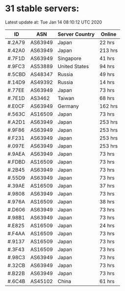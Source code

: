 # 31 stable servers:

Latest update at: Tue Jan 14 08:10:12 UTC 2020

| ID | ASN | Server Country | Online |
| -- | --- | -------------- | ------ |
| #.2A79 | AS63949 | Japan | 22 hrs |
| #.42A0 | AS63949 | Japan | 213 hrs |
| #.7F1D | AS63949 | Singapore | 41 hrs |
| #.9FC3 | AS53889 | United States | 94 hrs |
| #.5CBD | AS48347 | Russia | 49 hrs |
| #.14D9 | AS49392 | Russia | 14 hrs |
| #.77EE | AS63949 | Japan | 73 hrs |
| #.7E1D | AS3462 | Taiwan | 68 hrs |
| #.E0CF | AS63949 | Germany | 162 hrs |
| #.563C | AS16509 | Japan | 73 hrs |
| #.A2D1 | AS63949 | Japan | 253 hrs |
| #.9F86 | AS63949 | Japan | 253 hrs |
| #.F231 | AS63949 | Japan | 253 hrs |
| #.097E | AS63949 | Japan | 253 hrs |
| #.9AEA | AS63949 | Japan | 73 hrs |
| #.FDBD | AS16509 | Japan | 73 hrs |
| #.2B45 | AS63949 | Japan | 73 hrs |
| #.55D9 | AS63949 | Japan | 73 hrs |
| #.39AE | AS16509 | Japan | 37 hrs |
| #.9808 | AS63949 | Japan | 73 hrs |
| #.976A | AS16509 | Japan | 38 hrs |
| #.D606 | AS63949 | Japan | 73 hrs |
| #.98B1 | AS63949 | Japan | 73 hrs |
| #.E825 | AS16509 | Japan | 24 hrs |
| #.F4AA | AS16509 | Japan | 73 hrs |
| #.9137 | AS16509 | Japan | 73 hrs |
| #.3F43 | AS16509 | Japan | 73 hrs |
| #.98C3 | AS63949 | Japan | 73 hrs |
| #.32CB | AS63949 | Japan | 73 hrs |
| #.B22B | AS63949 | Japan | 73 hrs |
| #.6C4B | AS45102 | China | 61 hrs |

